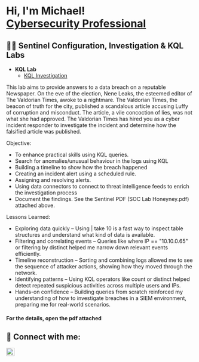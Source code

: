 <h1>Hi, I'm Michael! <br/><a href="https://www.linkedin.com/in/michael-musoke/">Cybersecurity Professional</a></h1>

<h2>👨‍💻 Sentinel Configuration, Investigation & KQL Labs</h2>

- <b> KQL Lab </b>
  - [KQL Investigation](https://github.com/Muts256/Valdorian-Scandal)

This lab aims to provide answers to a data breach on a reputable Newspaper. On the eve of the election, Nene Leaks, the esteemed editor of The Valdorian Times, awoke to a nightmare. The Valdorian Times, the beacon of truth for the city, published a scandalous article accusing Luffy of corruption and misconduct. The article, a vile concoction of lies, was not what she had approved. The Valdorian Times has hired you as a cyber incident responder to investigate the incident and determine how the falsified article was published.

Objective:
  - To enhance practical skills using KQL queries.
  - Search for anomalies/unusual behaviour in the logs using KQL
  - Building a timeline to show how the breach happened
  - Creating an incident alert using  a scheduled rule.
  - Assigning and resolving alerts.
  - Using data connectors to connect to threat intelligence feeds to enrich the investigation process
  - Document the findings. See the Sentinel PDF (SOC Lab Honeyney.pdf) attached above.

Lessons Learned:
  - Exploring data quickly – Using | take 10 is a fast way to inspect table structures and understand what kind of data is available.
  - Filtering and correlating events – Queries like where IP == "10.10.0.65" or filtering by distinct helped me narrow down relevant events efficiently.
  - Timeline reconstruction – Sorting and combining logs allowed me to see the sequence of attacker actions, showing how they moved through the network.
  - Identifying patterns – Using KQL operators like count or distinct helped detect repeated suspicious activities across multiple users and IPs.
  - Hands-on confidence – Building queries from scratch reinforced my understanding of how to investigate breaches in a SIEM environment, preparing me for real-world scenarios.
  <h4>For the details, open the pdf attached</h4>

<h2> 🤳 Connect with me:</h2>

[<img align="left" alt="michael-musoke | LinkedIn" width="22px" src="https://cdn.jsdelivr.net/npm/simple-icons@v3/icons/linkedin.svg" />][linkedin]

[linkedin]: https://linkedin.com/in/michael-musoke
